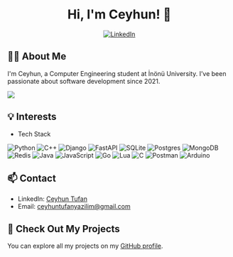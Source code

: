<h1 align="center">Hi, I'm Ceyhun! 👋</h1>
<p align="center">
    <a href="https://www.linkedin.com/in/ceyhun-tufan/"><img src="https://img.shields.io/badge/-LinkedIn-%230077B5?style=flat&logo=linkedin&logoColor=white" alt="LinkedIn"></a>
</p>

## 🧑‍💻 About Me
I'm Ceyhun, a Computer Engineering student at İnönü University. I’ve been passionate about software development since 2021.

![](https://komarev.com/ghpvc/?username=Ceyhun-Tufan)

## 💡 Interests
- Tech Stack

![Python](https://img.shields.io/badge/python-3670A0?style=for-the-badge&logo=python&logoColor=ffdd54) ![C++](https://img.shields.io/badge/c++-%2300599C.svg?style=for-the-badge&logo=c%2B%2B&logoColor=white) 
 ![Django](https://img.shields.io/badge/django-%23092E20.svg?style=for-the-badge&logo=django&logoColor=white) ![FastAPI](https://img.shields.io/badge/FastAPI-005571?style=for-the-badge&logo=fastapi) ![SQLite](https://img.shields.io/badge/sqlite-%2307405e.svg?style=for-the-badge&logo=sqlite&logoColor=white)  ![Postgres](https://img.shields.io/badge/postgres-%23316192.svg?style=for-the-badge&logo=postgresql&logoColor=white) ![MongoDB](https://img.shields.io/badge/MongoDB-%234ea94b.svg?style=for-the-badge&logo=mongodb&logoColor=white) ![Redis](https://img.shields.io/badge/redis-%23DD0031.svg?style=for-the-badge&logo=redis&logoColor=white) ![Java](https://img.shields.io/badge/java-%23ED8B00.svg?style=for-the-badge&logo=openjdk&logoColor=white)
![JavaScript](https://img.shields.io/badge/javascript-%23323330.svg?style=for-the-badge&logo=javascript&logoColor=%23F7DF1E) ![Go](https://img.shields.io/badge/go-%2300ADD8.svg?style=for-the-badge&logo=go&logoColor=white) ![Lua](https://img.shields.io/badge/lua-%232C2D72.svg?style=for-the-badge&logo=lua&logoColor=white) ![C](https://img.shields.io/badge/c-%2300599C.svg?style=for-the-badge&logo=c&logoColor=white) ![Postman](https://img.shields.io/badge/Postman-FF6C37?style=for-the-badge&logo=postman&logoColor=white) ![Arduino](https://img.shields.io/badge/-Arduino-00979D?style=for-the-badge&logo=Arduino&logoColor=white)


## 📫 Contact

- LinkedIn: [Ceyhun Tufan](https://www.linkedin.com/in/ceyhun-tufan/)
- Email: ceyhuntufanyazilim@gmail.com

## 👀 Check Out My Projects

You can explore all my projects on my [GitHub profile](https://github.com/Ceyhun-Tufan?tab=repositories).
